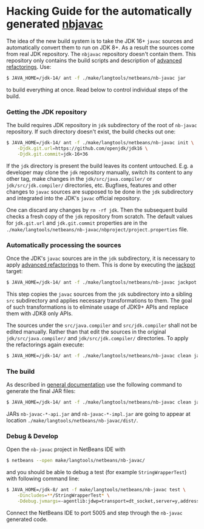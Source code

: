 # Hacking Guide for the automatically generated [nbjavac](README.md)

The idea of the new build system is to take the JDK 16+ `javac` sources and
automatically convert them to run on JDK 8+. As a result the sources come 
from real JDK repository. The `nbjavac` repository doesn't contain them. 
This repository only contains the build scripts and
description of [advanced refactorings](https://netbeans.apache.org/jackpot/HintsFileFormat.html).
Use:

```bash
$ JAVA_HOME=/jdk-14/ ant -f ./make/langtools/netbeans/nb-javac jar
```

to build everything at once. Read below to control individual steps of the build.


### Getting the JDK repository

The build requires JDK repository in `jdk` subdirectory of the root of `nb-javac` repository.
If such directory doesn't exist, the build checks out one:

```bash
$ JAVA_HOME=/jdk-14/ ant -f ./make/langtools/netbeans/nb-javac init \
    -Djdk.git.url=https://github.com/openjdk/jdk16 \
    -Djdk.git.commit=jdk-16+36
```

If the `jdk` directory is present the build leaves its content untouched. E.g.
a developer may clone the `jdk` repository manually, switch its content to any other tag,
make changes in the `jdk/src/java.compiler/` or `jdk/src/jdk.compiler/` directories,
etc. Bugfixes, features and other changes to `javac` sources are supposed to be done 
in the `jdk` subdirectory and integrated into the JDK's `javac` official repository.

One can discard any changes by `rm -rf jdk`. Then the subsequent build checks
a fresh copy of the `jdk` repository from scratch. The default values for
`jdk.git.url` and `jdk.git.commit` properties are in the
`./make/langtools/netbeans/nb-javac/nbproject/project.properties`
file.


### Automatically processing the sources

Once the JDK's `javac` sources are in the `jdk` subdirectory, it is necessary
to apply [advanced refactorings](./make/langtools/netbeans/nb-javac/src/META-INF/upgrade/nbjavac.hint)
to them. This is done by executing the [jackpot](https://netbeans.apache.org/jackpot/HintsFileFormat.html)
target:

```bash
$ JAVA_HOME=/jdk-14/ ant -f ./make/langtools/netbeans/nb-javac jackpot
```

This step copies the `javac` sources from the `jdk` subdirectory into a sibling
`src` subdirectory and applies necessary transformations to them.
The goal of such transformations is to eliminate usage of JDK9+ APIs
and replace them with JDK8 only APIs.

The sources under the `src/java.compiler` and `src/jdk.compiler` shall not
be edited manually. Rather than that edit the sources in the original
`jdk/src/java.compiler/` and `jdk/src/jdk.compiler/` directories. To apply
the refactorings again execute:

```bash
$ JAVA_HOME=/jdk-14/ ant -f ./make/langtools/netbeans/nb-javac clean jackpot
```

### The build

As described in [general documentation](README.md) use the following command to
generate the final JAR files:

```bash
$ JAVA_HOME=/jdk-14/ ant -f ./make/langtools/netbeans/nb-javac clean jar
```

JARs `nb-javac-*-api.jar` and `nb-javac-*-impl.jar` are going to appear
at location `./make/langtools/netbeans/nb-javac/dist/`.

### Debug & Develop 

Open the `nb-javac` project in NetBeans IDE with

```bash
$ netbeans --open make/langtools/netbeans/nb-javac/
```

and you should be able to debug a test (for example `StringWrapperTest`) with following command line:

```bash
$ JAVA_HOME=/jdk-8/ ant -f make/langtools/netbeans/nb-javac test \
    -Dincludes=**/StringWrapperTest* \
    -Ddebug.jvmargs=-agentlib:jdwp=transport=dt_socket,server=y,address=5005,suspend=y
```

Connect the NetBeans IDE to port 5005 and step through the `nb-javac`
generated code.
